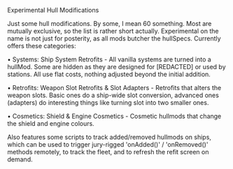Experimental Hull Modifications

Just some hull modifications. By some, I mean 60 something. Most are mutually exclusive, so the list is rather short actually. Experimental on the name is not just for posterity, as all mods butcher the hullSpecs. Currently offers these categories:

• Systems: Ship System Retrofits - 
All vanilla systems are turned into a hullMod. Some are hidden as they are designed for [REDACTED] or used by stations. All use flat costs, nothing adjusted beyond the initial addition.

• Retrofits: Weapon Slot Retrofits & Slot Adapters - 
Retrofits that alters the weapon slots. Basic ones do a ship-wide slot conversion, advanced ones (adapters) do interesting things like turning slot into two smaller ones. 

• Cosmetics: Shield & Engine Cosmetics - 
Cosmetic hullmods that change the shield and engine colours. 

Also features some scripts to track added/removed hullmods on ships, which can be used to trigger jury-rigged 'onAdded()' / 'onRemoved()' methods remotely, to track the fleet, and to refresh the refit screen on demand.
